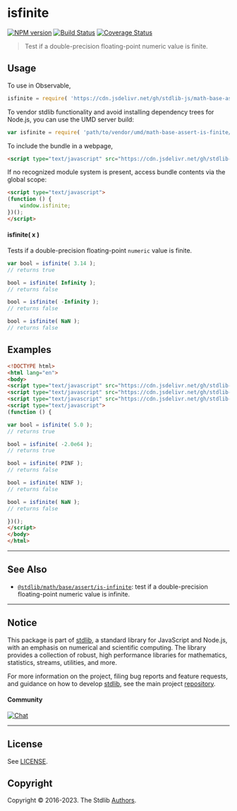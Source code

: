 <!--

@license Apache-2.0

Copyright (c) 2018 The Stdlib Authors.

Licensed under the Apache License, Version 2.0 (the "License");
you may not use this file except in compliance with the License.
You may obtain a copy of the License at

   http://www.apache.org/licenses/LICENSE-2.0

Unless required by applicable law or agreed to in writing, software
distributed under the License is distributed on an "AS IS" BASIS,
WITHOUT WARRANTIES OR CONDITIONS OF ANY KIND, either express or implied.
See the License for the specific language governing permissions and
limitations under the License.

-->

# isfinite

[![NPM version][npm-image]][npm-url] [![Build Status][test-image]][test-url] [![Coverage Status][coverage-image]][coverage-url] <!-- [![dependencies][dependencies-image]][dependencies-url] -->

> Test if a double-precision floating-point numeric value is finite.



<section class="usage">

## Usage

To use in Observable,

```javascript
isfinite = require( 'https://cdn.jsdelivr.net/gh/stdlib-js/math-base-assert-is-finite@umd/browser.js' )
```

To vendor stdlib functionality and avoid installing dependency trees for Node.js, you can use the UMD server build:

```javascript
var isfinite = require( 'path/to/vendor/umd/math-base-assert-is-finite/index.js' )
```

To include the bundle in a webpage,

```html
<script type="text/javascript" src="https://cdn.jsdelivr.net/gh/stdlib-js/math-base-assert-is-finite@umd/browser.js"></script>
```

If no recognized module system is present, access bundle contents via the global scope:

```html
<script type="text/javascript">
(function () {
    window.isfinite;
})();
</script>
```

#### isfinite( x )

Tests if a double-precision floating-point `numeric` value is finite.

```javascript
var bool = isfinite( 3.14 );
// returns true

bool = isfinite( Infinity );
// returns false

bool = isfinite( -Infinity );
// returns false

bool = isfinite( NaN );
// returns false
```

</section>

<!-- /.usage -->

<section class="examples">

## Examples

<!-- eslint no-undef: "error" -->

```html
<!DOCTYPE html>
<html lang="en">
<body>
<script type="text/javascript" src="https://cdn.jsdelivr.net/gh/stdlib-js/constants-float64-pinf@umd/browser.js"></script>
<script type="text/javascript" src="https://cdn.jsdelivr.net/gh/stdlib-js/constants-float64-ninf@umd/browser.js"></script>
<script type="text/javascript" src="https://cdn.jsdelivr.net/gh/stdlib-js/math-base-assert-is-finite@umd/browser.js"></script>
<script type="text/javascript">
(function () {

var bool = isfinite( 5.0 );
// returns true

bool = isfinite( -2.0e64 );
// returns true

bool = isfinite( PINF );
// returns false

bool = isfinite( NINF );
// returns false

bool = isfinite( NaN );
// returns false

})();
</script>
</body>
</html>
```

</section>

<!-- /.examples -->

<!-- Section for related `stdlib` packages. Do not manually edit this section, as it is automatically populated. -->

<section class="related">

* * *

## See Also

-   <span class="package-name">[`@stdlib/math/base/assert/is-infinite`][@stdlib/math/base/assert/is-infinite]</span><span class="delimiter">: </span><span class="description">test if a double-precision floating-point numeric value is infinite.</span>

</section>

<!-- /.related -->

<!-- Section for all links. Make sure to keep an empty line after the `section` element and another before the `/section` close. -->


<section class="main-repo" >

* * *

## Notice

This package is part of [stdlib][stdlib], a standard library for JavaScript and Node.js, with an emphasis on numerical and scientific computing. The library provides a collection of robust, high performance libraries for mathematics, statistics, streams, utilities, and more.

For more information on the project, filing bug reports and feature requests, and guidance on how to develop [stdlib][stdlib], see the main project [repository][stdlib].

#### Community

[![Chat][chat-image]][chat-url]

---

## License

See [LICENSE][stdlib-license].


## Copyright

Copyright &copy; 2016-2023. The Stdlib [Authors][stdlib-authors].

</section>

<!-- /.stdlib -->

<!-- Section for all links. Make sure to keep an empty line after the `section` element and another before the `/section` close. -->

<section class="links">

[npm-image]: http://img.shields.io/npm/v/@stdlib/math-base-assert-is-finite.svg
[npm-url]: https://npmjs.org/package/@stdlib/math-base-assert-is-finite

[test-image]: https://github.com/stdlib-js/math-base-assert-is-finite/actions/workflows/test.yml/badge.svg?branch=main
[test-url]: https://github.com/stdlib-js/math-base-assert-is-finite/actions/workflows/test.yml?query=branch:main

[coverage-image]: https://img.shields.io/codecov/c/github/stdlib-js/math-base-assert-is-finite/main.svg
[coverage-url]: https://codecov.io/github/stdlib-js/math-base-assert-is-finite?branch=main

<!--

[dependencies-image]: https://img.shields.io/david/stdlib-js/math-base-assert-is-finite.svg
[dependencies-url]: https://david-dm.org/stdlib-js/math-base-assert-is-finite/main

-->

[chat-image]: https://img.shields.io/gitter/room/stdlib-js/stdlib.svg
[chat-url]: https://gitter.im/stdlib-js/stdlib/

[stdlib]: https://github.com/stdlib-js/stdlib

[stdlib-authors]: https://github.com/stdlib-js/stdlib/graphs/contributors

[umd]: https://github.com/umdjs/umd
[es-module]: https://developer.mozilla.org/en-US/docs/Web/JavaScript/Guide/Modules

[deno-url]: https://github.com/stdlib-js/math-base-assert-is-finite/tree/deno
[umd-url]: https://github.com/stdlib-js/math-base-assert-is-finite/tree/umd
[esm-url]: https://github.com/stdlib-js/math-base-assert-is-finite/tree/esm
[branches-url]: https://github.com/stdlib-js/math-base-assert-is-finite/blob/main/branches.md

[stdlib-license]: https://raw.githubusercontent.com/stdlib-js/math-base-assert-is-finite/main/LICENSE

<!-- <related-links> -->

[@stdlib/math/base/assert/is-infinite]: https://github.com/stdlib-js/math-base-assert-is-infinite/tree/umd

<!-- </related-links> -->

</section>

<!-- /.links -->

